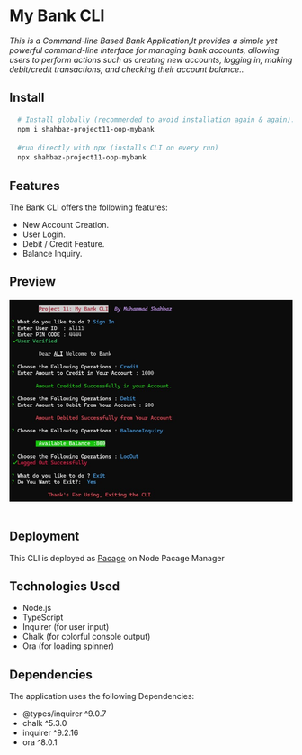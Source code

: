# My Bank CLI

_This is a Command-line Based Bank Application,It provides a simple yet powerful command-line interface for managing bank accounts, allowing users to perform actions such as creating new accounts, logging in, making debit/credit transactions, and checking their account balance.._

## Install

```sh
  # Install globally (recommended to avoid installation again & again).
  npm i shahbaz-project11-oop-mybank

  #run directly with npx (installs CLI on every run)
  npx shahbaz-project11-oop-mybank
```

## Features

The Bank CLI offers the following features:

- New Account Creation.
- User Login.
- Debit / Credit Feature.
- Balance Inquiry.

## Preview

  <h4 align="center"> 
    <img src="./assets/app-preview.jpg" />
    <br>
    <br>
  </h4>

## Deployment

This CLI is deployed as <a href="https://www.npmjs.com/package/shahbaz-project11-oop-mybank">Pacage</a> on Node Pacage Manager

## Technologies Used

- Node.js
- TypeScript
- Inquirer (for user input)
- Chalk (for colorful console output)
- Ora (for loading spinner)

## Dependencies

The application uses the following Dependencies:

- @types/inquirer ^9.0.7
- chalk ^5.3.0
- inquirer ^9.2.16
- ora ^8.0.1
